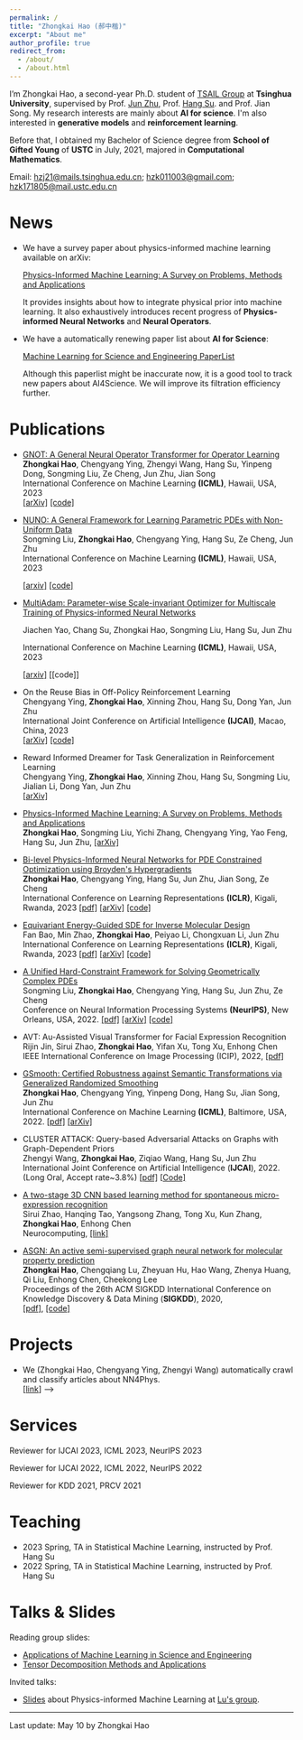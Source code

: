```yaml
---
permalink: /
title: "Zhongkai Hao (郝中楷)"
excerpt: "About me"
author_profile: true
redirect_from: 
  - /about/
  - /about.html
---
```


I’m Zhongkai Hao, a second-year Ph.D. student of [TSAIL Group](https://ml.cs.tsinghua.edu.cn/index.html)  at **Tsinghua University**, supervised by Prof. [Jun Zhu](https://ml.cs.tsinghua.edu.cn/~jun/index.shtml), Prof. [Hang Su](https://www.suhangss.me/). and Prof. Jian Song.  My research interests are mainly about  **AI for science**. I'm also interested in **generative models** and **reinforcement learning**.  

Before that, I obtained my Bachelor of Science degree from **School of Gifted Young** of **USTC** in July, 2021, majored in **Computational Mathematics**.

Email: hzj21@mails.tsinghua.edu.cn; hzk011003@gmail.com; hzk171805@mail.ustc.edu.cn

# News

- We have a survey paper about physics-informed machine learning available on arXiv:

  [Physics-Informed Machine Learning: A Survey on Problems, Methods and Applications](https://arxiv.org/pdf/2211.08064.pdf)

  It provides insights about how to integrate physical prior into machine learning. It also exhaustively introduces recent progress of **Physics-informed Neural Networks** and **Neural Operators**.

- We have a automatically renewing paper list about **AI for Science**: 

  [Machine Learning for Science and Engineering PaperList](https://ml.cs.tsinghua.edu.cn/~zhongkai/papers/ml4phys_paperlist.txt)

  Although this paperlist might be inaccurate now, it is a good tool to track new papers about AI4Science. We will improve its filtration efficiency further.

Publications
======
* [GNOT: A General Neural Operator Transformer for Operator Learning](https://arxiv.org/abs/2302.14376)<br>
  **Zhongkai Hao**, Chengyang Ying, Zhengyi Wang, Hang Su, Yinpeng Dong, Songming Liu, Ze Cheng, Jun Zhu, Jian Song<br>
  International Conference on Machine Learning **(ICML)**, Hawaii, USA, 2023<br>
  [\[arXiv\]](https://arxiv.org/pdf/2302.14376.pdf) [\[code\]](https://github.com/HaoZhongkai/GNOT)
  
* [NUNO: A General Framework for Learning Parametric PDEs with Non-Uniform Data](https://arxiv.org/abs/2305.18694)<br>
  Songming Liu, **Zhongkai Hao**, Chengyang Ying, Hang Su, Ze Cheng, Jun Zhu<br>
  International Conference on Machine Learning **(ICML)**, Hawaii, USA, 2023<br>
  
  [[arxiv]](https://arxiv.org/pdf/2305.18694.pdf) [[code]](https://github.com/thu-ml/NUNO)<br>
  
* [MultiAdam: Parameter-wise Scale-invariant Optimizer for Multiscale Training of Physics-informed Neural Networks](https://arxiv.org/abs/2306.02816)
  
  Jiachen Yao, Chang Su, Zhongkai Hao, Songming Liu, Hang Su, Jun Zhu
  
  International Conference on Machine Learning **(ICML)**, Hawaii, USA, 2023
  
  [[arxiv]](https://arxiv.org/pdf/2306.02816.pdf) [[code]]
  
* On the Reuse Bias in Off-Policy Reinforcement Learning<br>
  Chengyang Ying, **Zhongkai Hao**, Xinning Zhou, Hang Su, Dong Yan, Jun Zhu<br>
  International Joint Conference on Artificial Intelligence **(IJCAI)**, Macao, China, 2023<br>
  [\[arXiv\]](https://arxiv.org/pdf/2209.07074.pdf) [\[code\]](https://github.com/yingchengyang/BIRIS)<br>
  
* Reward Informed Dreamer for Task Generalization in Reinforcement Learning<br>
  Chengyang Ying, **Zhongkai Hao**, Xinning Zhou, Hang Su, Songming Liu, Jialian Li, Dong Yan, Jun Zhu<br>
  [\[arXiv\]](https://arxiv.org/pdf/2303.05092.pdf)<br>
  
* [Physics-Informed Machine Learning: A Survey on Problems, Methods and Applications](https://arxiv.org/pdf/2211.08064.pdf)<br>
  **Zhongkai Hao**, Songming Liu, Yichi Zhang, Chengyang Ying, Yao Feng, Hang Su, Jun Zhu, [\[arXiv\]](https://arxiv.org/pdf/2211.08064.pdf)<br>
  
* [Bi-level Physics-Informed Neural Networks for PDE Constrained Optimization using Broyden's Hypergradients](https://openreview.net/forum?id=kkpL4zUXtiw) <br>
  **Zhongkai Hao**, Chengyang Ying, Hang Su, Jun Zhu, Jian Song, Ze Cheng<br>
  International Conference on Learning Representations **(ICLR)**, Kigali, Rwanda, 2023 [\[pdf\]](https://openreview.net/pdf?id=kkpL4zUXtiw) [\[arXiv\]](https://arxiv.org/pdf/2209.07075.pdf) [\[code\]](https://github.com/HaoZhongkai/Bi-level-PINN)<br>
  
* [Equivariant Energy-Guided SDE for Inverse Molecular Design](https://openreview.net/forum?id=r0otLtOwYW)<br>
  Fan Bao, Min Zhao, **Zhongkai Hao**, Peiyao Li, Chongxuan Li, Jun Zhu<br>
  International Conference on Learning Representations **(ICLR)**, Kigali, Rwanda, 2023 [\[pdf\]](https://openreview.net/pdf?id=r0otLtOwYW) [\[arXiv\]](https://arxiv.org/pdf/2209.15408.pdf) [\[code\]](https://github.com/gracezhao1997/EEGSDE)<br>
  
* [A Unified Hard-Constraint Framework for Solving Geometrically Complex PDEs](https://openreview.net/forum?id=GNt5ntEGjD3)<br>
  Songming Liu, **Zhongkai Hao**, Chengyang Ying, Hang Su, Jun Zhu, Ze Cheng<br>
  Conference on Neural Information Processing Systems **(NeurIPS)**, New Orleans, USA, 2022. [\[pdf\]](https://openreview.net/pdf?id=GNt5ntEGjD3) [\[arXiv\]](https://arxiv.org/pdf/2210.03526.pdf) [\[code\]](https://github.com/csuastt/hardconstraint)<br>
  
* AVT: Au-Assisted Visual Transformer for Facial Expression Recognition<br>
  Rijin Jin, Sirui Zhao, **Zhongkai Hao**, Yifan Xu, Tong Xu, Enhong Chen<br>
  IEEE International Conference on Image Processing (ICIP), 2022, [\[pdf\]](https://ieeexplore.ieee.org/document/9897960/)<br>
  
* [GSmooth: Certified Robustness against Semantic Transformations via Generalized Randomized Smoothing](https://proceedings.mlr.press/v162/hao22c)<br>
  **Zhongkai Hao**, Chengyang Ying, Yinpeng Dong, Hang Su, Jian Song, Jun Zhu<br>
  International Conference on Machine Learning **(ICML)**, Baltimore, USA, 2022. [\[pdf\]](https://proceedings.mlr.press/v162/hao22c/hao22c.pdf) [\[arXiv\]](https://arxiv.org/pdf/2206.04310.pdf)<br>
  
* CLUSTER ATTACK: Query-based Adversarial Attacks on Graphs with Graph-Dependent Priors<br>
  Zhengyi Wang, **Zhongkai Hao**, Ziqiao Wang, Hang Su, Jun Zhu<br>
  International Joint Conference on Artificial Intelligence (**IJCAI**), 2022. (Long Oral, Accept rate~3.8%) [[pdf\]](https://arxiv.org/abs/2109.13069) [[Code\]](https://github.com/thuwzy/Cluster-Attack)<br>
  
* [A two-stage 3D CNN based learning method for spontaneous micro-expression recognition](https://www.sciencedirect.com/science/article/abs/pii/S0925231221004446)<br>
  Sirui Zhao, Hanqing Tao, Yangsong Zhang, Tong Xu, Kun Zhang, **Zhongkai Hao**, Enhong Chen<br>
  Neurocomputing, [\[link\]](https://www.sciencedirect.com/science/article/abs/pii/S0925231221004446)<br>
  
* [ASGN: An active semi-supervised graph neural network for molecular property prediction](https://arxiv.org/pdf/2007.03196.pdf)<br>
  **Zhongkai Hao**, Chengqiang Lu, Zheyuan Hu, Hao Wang, Zhenya Huang, Qi Liu, Enhong Chen, Cheekong Lee<br>
  Proceedings of the 26th ACM SIGKDD International Conference on Knowledge Discovery & Data Mining (**SIGKDD**), 2020,<br>
  [\[pdf\]](https://arxiv.org/pdf/2007.03196.pdf), [\[code\]](https://github.com/HaoZhongkai/AS_Molecule)<br>

Projects
======
* We (Zhongkai Hao, Chengyang Ying, Zhengyi Wang) automatically crawl and classify articles about NN4Phys.<br>
\[[link](https://ml.cs.tsinghua.edu.cn/~zhongkai/papers/ml4phys_paperlist.txt)\] -->

Services
======
Reviewer for IJCAI 2023, ICML 2023, NeurIPS 2023

Reviewer for IJCAI 2022, ICML 2022, NeurIPS 2022

Reviewer for KDD 2021, PRCV 2021

Teaching
======
* 2023 Spring, TA in Statistical Machine Learning, instructed by Prof. Hang Su
* 2022 Spring, TA in Statistical Machine Learning, instructed by Prof. Hang Su

Talks & Slides
======
Reading group slides:
* [Applications of Machine Learning in Science and Engineering](files/reading_meeting1.pdf)
* [Tensor Decomposition Methods and Applications](files/reading_meeting2.pdf)

Invited talks:

- [Slides](files/piml_survey_report.pdf) about Physics-informed Machine Learning at [Lu's group](https://lu.seas.upenn.edu/).


***
Last update: May 10 by Zhongkai Hao
